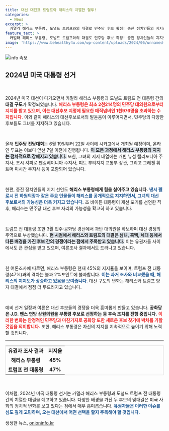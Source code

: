 ```yaml
---
title: 대선 대진표 트럼프와 해리스의 치열한 혈투!
categories:
  - News
excerpt: >
  카멀라 해리스 부통령, 도널드 트럼프와의 대결로 민주당 후보 확정! 중진 정치인들의 지지로 기세를 올린 해리스, 전 현직 대통령의 맞대결로 흥미진진한 선거구도 예고! 클릭하여 더 알아보세요!
feature_text: >
  카멀라 해리스 부통령, 도널드 트럼프와의 대결로 민주당 후보 확정! 중진 정치인들의 지지로 기세를 올린 해리스, 전 현직 대통령의 맞대결로 흥미진진한 선거구도 예고! 클릭하여 더 알아보세요!
image: 'https://www.behealthy4u.com/wp-content/uploads/2024/06/unnamed-file.png'
---
```


<p><img src="https://www.behealthy4u.com/wp-content/uploads/2024/06/unnamed-file.png" alt="info 속보" /></p>

<h2 data-ke-size="size26">2024년 미국 대통령 선거</h2>

<p data-ke-size="size16">&nbsp;</p>

<p>2024년 미국 대선이 다가오면서 카멀라 해리스 부통령과 도널드 트럼프 전 대통령 간의 <b>대결 구도</b>가 확정되었습니다. <b><span style="color: #ee2323;">해리스 부통령은 최소 2천214명의 민주당 대의원으로부터 지지를 받고 있으며, 이는 대선후보 지명에 필요한 매직넘버인 1천976명을 초과하는 수치입니다.</span></b> 이와 같이 해리스의 대선후보로서의 발돋움이 이루어지면서, 민주당의 다양한 후보들도 그녀를 지지하고 있습니다. </p>

<p data-ke-size="size16">&nbsp;</p>

<p>올해 <b>민주당 전당대회</b>는 6월 19일부터 22일 사이에 시카고에서 개최될 예정이며, 온라인 투표는 이보다 앞선 7일 이전에 진행됩니다. <b><span style="background-color: #21538527;">이 모든 과정에서 해리스 부통령의 지지는 점차적으로 강해지고 있습니다.</span></b> 또한, 그녀의 지지 대열에는 개빈 뉴섬 캘리포니아 주지사, 조시 셔피로 펜실베이니아 주지사, 피트 부티지지 교통부 장관, 그리고 그레첸 휘트머 미시간 주지사 등이 포함되어 있습니다.</p>

<p data-ke-size="size16">&nbsp;</p>

<p>한편, 중진 정치인들의 지지 선언도 <b>해리스 부통령에게 힘을 실어주고 있습니다.</b> <b><span style="color: #1a5490;">낸시 펠로시 전 하원의장과 같은 주요 인물들이 해리스를 공개적으로 지지하면서, 그녀의 대선 후보로서의 가능성은 더욱 커지고 있습니다.</span></b> 조 바이든 대통령이 재선 포기를 선언한 직후, 해리스는 민주당 대선 후보 자리의 가능성을 확고히 하고 있습니다.</p>

<p data-ke-size="size16">&nbsp;</p>

<p>트럼프 전 대통령 또한 3월 민주·공화당 경선에서 과반 대의원을 확보하며 대선 경쟁의 주역으로 부상했습니다. <b><span style="background-color: #21538527;">현 시점에서 해리스와 트럼프의 대결은 남녀, 흑백, 세대 등에서 다른 배경을 가진 후보 간의 경쟁이라는 점에서 주목받고 있습니다.</span></b>  이는 유권자들 사이에서도 큰 관심을 받고 있으며, 여론조사 결과에서도 드러나고 있습니다.</p>

<p data-ke-size="size16">&nbsp;</p>

<p>한 여론조사에 따르면, 해리스 부통령은 현재 45%의 지지율을 보이며, 트럼프 전 대통령(47%)과의 격차는 불과 2%포인트에 불과합니다. <b><span style="color: #1a5490;">이는 과거 조사와 비교했을 때, 해리스의 지지도가 상승하고 있음을 보여줍니다.</span></b> 대선 구도의 변화는 해리스와 트럼프 양자 대결에서 점점 더 두드러지고 있습니다.</p>

<p data-ke-size="size16">&nbsp;</p>

<p>예비 선거 일정과 여론은 대선 후보들의 경쟁을 더욱 흥미롭게 만들고 있습니다. <b>공화당은 J.D. 밴스 연방 상원의원을 부통령 후보로 선정하는 등 후속 조치를 진행 중입니다.</b> <b><span style="color: #ee2323;">이러한 변화는 안정적인 민주당과 마찬가지로 공화당 또한 새로운 후보 찾기에 박차를 가할 것임을 의미합니다.</span></b> 또한, 해리스 부통령은 자신의 지지를 지속적으로 높이기 위해 노력할 것입니다.</p>

<hr>

<table style="width: 100%; border-collapse: collapse; border: 1px solid #ddd;">
  <tr>
    <td style="text-align: center; height: 17px;"><b>유권자 조사 결과</b></td>
    <td style="text-align: center; height: 17px;"><b>지지율</b></td>
  </tr>
  <tr>
    <td style="text-align: center; height: 17px;"><b>해리스 부통령</b></td>
    <td style="text-align: center; height: 17px;"><b>45%</b></td>
  </tr>
  <tr>
    <td style="text-align: center; height: 17px;"><b>트럼프 전 대통령</b></td>
    <td style="text-align: center; height: 17px;"><b>47%</b></td>
  </tr>
</table>

<p data-ke-size="size16">&nbsp;</p>

<p>이처럼, 2024년 미국 대통령 선거는 카멀라 해리스 부통령과 도널드 트럼프 전 대통령 간의 치열한 대결을 예고하고 있습니다. 다양한 배경을 가진 두 후보의 맞대결은 미국 사회의 정치적 변화를 보고 있다는 점에서 매우 흥미롭습니다. <b><span style="color: #1a5490;">유권자들은 이러한 이슈를 심도 깊게 고민하며, 오는 대선에서 어떤 선택을 할지 주목해야 할 것입니다.</span></b></p>
생생한 뉴스, <a href="https://onioninfo.kr" rel="dofollow">onioninfo.kr</a>


